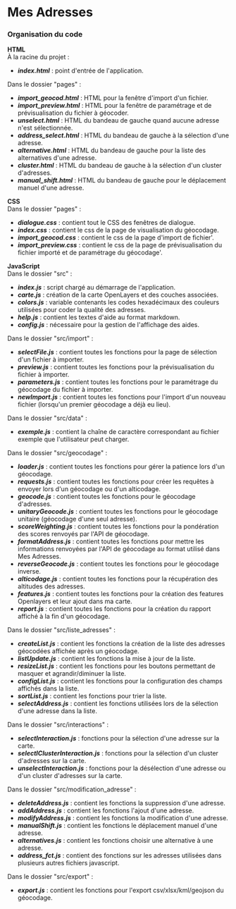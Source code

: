 # Mes Adresses

### Organisation du code

**HTML**  
À la racine du projet : 
- ***index.html*** : point d'entrée de l'application.

Dans le dossier "pages" : 
- ***import_geocod.html*** : HTML pour la fenêtre d'import d'un fichier.
- ***import_preview.html*** : HTML pour la fenêtre de paramétrage et de prévisualisation du fichier à géocoder.
- ***unselect.html*** : HTML du bandeau de gauche quand aucune adresse n'est sélectionnée.
- ***address_select.html*** : HTML du bandeau de gauche à la sélection d'une adresse.
- ***alternative.html*** : HTML du bandeau de gauche pour la liste des alternatives d'une adresse.
- ***cluster.html*** : HTML du bandeau de gauche à la sélection d'un cluster d'adresses.
- ***manual_shift.html*** : HTML du bandeau de gauche pour le déplacement manuel d'une adresse.

**CSS**  
Dans le dossier "pages" : 
- ***dialogue.css*** : contient tout le CSS des fenêtres de dialogue.
- ***index.css*** : contient le css de la page de visualisation du géocodage.
- ***import_geocod.css*** : contient le css de la page d'import de fichier'.
- ***import_preview.css*** : contient le css de la page de prévisualisation du fichier importé et de paramétrage du géocodage'.

**JavaScript**  
Dans le dossier "src" :
- ***index.js*** : script chargé au démarrage de l'application.
- ***carte.js*** : création de la carte OpenLayers et des couches associées.
- ***colors.js*** : variable contenants les codes hexadécimaux des couleurs utilisées pour coder la qualité des adresses.
- ***help.js*** : contient les textes d'aide au format markdown.
- ***config.js*** : nécessaire pour la gestion de l'affichage des aides.

Dans le dossier "src/import" : 
- ***selectFile.js*** : contient toutes les fonctions pour la page de sélection d'un fichier à importer.
- ***preview.js*** : contient toutes les fonctions pour la prévisualisation du fichier à importer.
- ***parameters.js*** : contient toutes les fonctions pour le paramétrage du géocodage du fichier à importer.
- ***newImport.js*** : contient toutes les fonctions pour l'import d'un nouveau fichier (lorsqu'un premier géocodage a déjà eu lieu).

Dans le dossier "src/data" : 
- ***exemple.js*** : contient la chaîne de caractère correspondant au fichier exemple que l'utilisateur peut charger.

Dans le dossier "src/geocodage" :
- ***loader.js*** : contient toutes les fonctions pour gérer la patience lors d'un géocodage.
- ***requests.js*** : contient toutes les fonctions pour créer les requêtes à envoyer lors d'un géocodage ou d'un alticodage.
- ***geocode.js*** : contient toutes les fonctions pour le géocodage d'adresses.
- ***unitaryGeocode.js*** : contient toutes les fonctions pour le géocodage unitaire (géocodage d'une seul adresse).
- ***scoreWeighting.js*** : contient toutes les fonctions pour la pondération des scores renvoyés par l'API de géocodage.
- ***formatAddress.js*** : contient toutes les fonctions pour mettre les informations renvoyées par l'API de géocodage au format utilisé dans Mes Adresses.
- ***reverseGeocode.js*** : contient toutes les fonctions pour le géocodage inverse.
- ***alticodage.js*** : contient toutes les fonctions pour la récupération des altitudes des adresses.
- ***features.js*** : contient toutes les fonctions pour la création des features Openlayers et leur ajout dans ma carte.
- ***report.js*** : contient toutes les fonctions pour la création du rapport affiché à la fin d'un géocodage.

Dans le dossier "src/liste_adresses" : 
- ***createList.js*** : contient les fonctions la création de la liste des adresses géocodées affichée après un géocodage.
- ***listUpdate.js*** : contient les fonctions la mise à jour de la liste.
- ***resizeList.js*** : contient les fonctions pour les boutons permettant de masquer et agrandir/diminuer la liste.
- ***configList.js*** : contient les fonctions pour la configuration des champs affichés dans la liste.
- ***sortList.js*** : contient les fonctions pour trier la liste.
- ***selectAddress.js*** : contient les fonctions utilisées lors de la sélection d'une adresse dans la liste.

Dans le dossier "src/interactions" : 
- ***selectInteraction.js*** : fonctions pour la sélection d'une adresse sur la carte.
- ***selectIClusterInteraction.js*** : fonctions pour la sélection d'un cluster d'adresses sur la carte.
- ***unselectInteraction.js*** : fonctions pour la désélection d'une adresse ou d'un cluster d'adresses sur la carte.

Dans le dossier "src/modification_adresse" :
- ***deleteAddress.js*** : contient les fonctions la suppression d'une adresse.
- ***addAddress.js*** : contient les fonctions l'ajout d'une adresse.
- ***modifyAddress.js*** : contient les fonctions la modification d'une adresse.
- ***manualShift.js*** : contient les fonctions le déplacement manuel d'une adresse.
- ***alternatives.js*** : contient les fonctions choisir une alternative à une adresse.
- ***address_fct.js*** : contient des fonctions sur les adresses utilisées dans plusieurs autres fichiers javascript.

Dans le dossier "src/export" :
- ***export.js*** : contient les fonctions pour l'export csv/xlsx/kml/geojson du géocodage.







